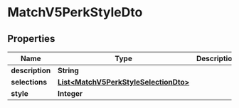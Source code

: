 

# MatchV5PerkStyleDto


## Properties

| Name | Type | Description | Notes |
|------------ | ------------- | ------------- | -------------|
|**description** | **String** |  |  |
|**selections** | [**List&lt;MatchV5PerkStyleSelectionDto&gt;**](MatchV5PerkStyleSelectionDto.md) |  |  |
|**style** | **Integer** |  |  |



